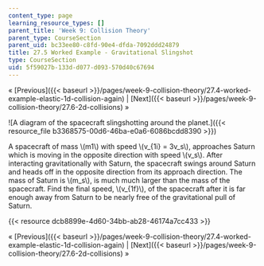 ```yaml
---
content_type: page
learning_resource_types: []
parent_title: 'Week 9: Collision Theory'
parent_type: CourseSection
parent_uid: bc33ee80-c8fd-90e4-dfda-7092ddd24879
title: 27.5 Worked Example - Gravitational Slingshot
type: CourseSection
uid: 5f59027b-133d-d077-d093-570d40c67694
---
```


« [Previous]({{< baseurl >}}/pages/week-9-collision-theory/27.4-worked-example-elastic-1d-collision-again) | [Next]({{< baseurl >}}/pages/week-9-collision-theory/27.6-2d-collisions) »

![A diagram of the spacecraft slingshotting around the planet.]({{< resource_file b3368575-00d6-46ba-e0a6-6086bcdd8390 >}})

A spacecraft of mass \\(m1\\) with speed \\(v\_{1i} = 3v\_s\\), approaches Saturn which is moving in the opposite direction with speed \\(v\_s\\). After interacting gravitationally with Saturn, the spacecraft swings around Saturn and heads off in the opposite direction from its approach direction. The mass of Saturn is \\(m\_s\\), is much much larger than the mass of the spacecraft. Find the final speed, \\(v\_{1f}\\), of the spacecraft after it is far enough away from Saturn to be nearly free of the gravitational pull of Saturn.

{{< resource dcb8899e-4d60-34bb-ab28-46174a7cc433 >}}

« [Previous]({{< baseurl >}}/pages/week-9-collision-theory/27.4-worked-example-elastic-1d-collision-again) | [Next]({{< baseurl >}}/pages/week-9-collision-theory/27.6-2d-collisions) »